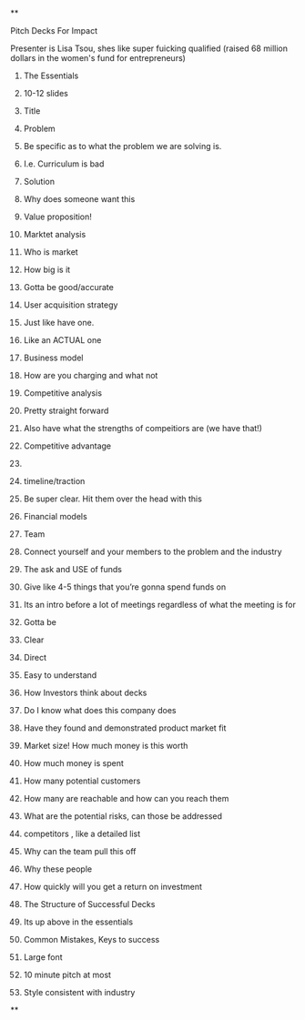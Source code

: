 
**

Pitch Decks For Impact

  

Presenter is Lisa Tsou, shes like super fuicking qualified (raised 68 million dollars in the women's fund for entrepreneurs)

1. The Essentials
    

1. 10-12 slides
    

1. Title
    
2. Problem
    

1. Be specific as to what the problem we are solving is.
    

1. I.e. Curriculum is bad
    

4. Solution
    

1. Why does someone want this
    
2. Value proposition!
    

6. Marktet analysis
    

1. Who is market
    
2. How big is it
    
3. Gotta be good/accurate
    

8. User acquisition strategy
    

1. Just like have one. 
    
2. Like an ACTUAL one
    

10. Business model
    

1. How are you charging and what not
    

12. Competitive analysis
    

1. Pretty straight forward
    
2. Also have what the strengths of compeitiors are (we have that!)
    

14. Competitive advantage
    

1.   
    

16. timeline/traction
    

1. Be super clear. Hit them over the head with this
    

18. Financial models
    
19. Team
    

1. Connect yourself and your members to the problem and the industry
    

21. The ask and USE of funds
    

1. Give like 4-5 things that you’re gonna spend funds on
    

3. Its an intro before a lot of meetings regardless of what the meeting is for
    
4. Gotta be 
    

1. Clear 
    
2. Direct
    
3. Easy to understand
    

3. How Investors think about decks
    

1. Do I know what does this company does
    
2. Have they found and demonstrated product market fit
    
3. Market size! How much money is this worth
    

1. How much money is spent
    
2. How many potential customers
    
3. How many are reachable and how can you reach them
    

5. What are the potential risks, can those be addressed
    

1. competitors , like a detailed list
    

7. Why can the team pull this off
    

1. Why these people
    

9. How quickly will you get a return on investment
    

5. The Structure of Successful Decks
    

1. Its up above in the essentials
    

7. Common Mistakes, Keys to success
    

1. Large font
    
2. 10 minute pitch at most
    
3. Style consistent with industry
    



**

